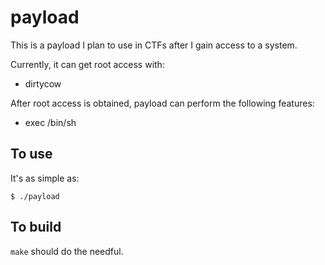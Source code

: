 payload
=======

This is a payload I plan to use in CTFs after I gain access to a system.

Currently, it can get root access with:
- dirtycow

After root access is obtained, payload can perform the following features:
- exec /bin/sh

To use
------
It's as simple as:
```
$ ./payload
```

To build
--------
`make` should do the needful.
